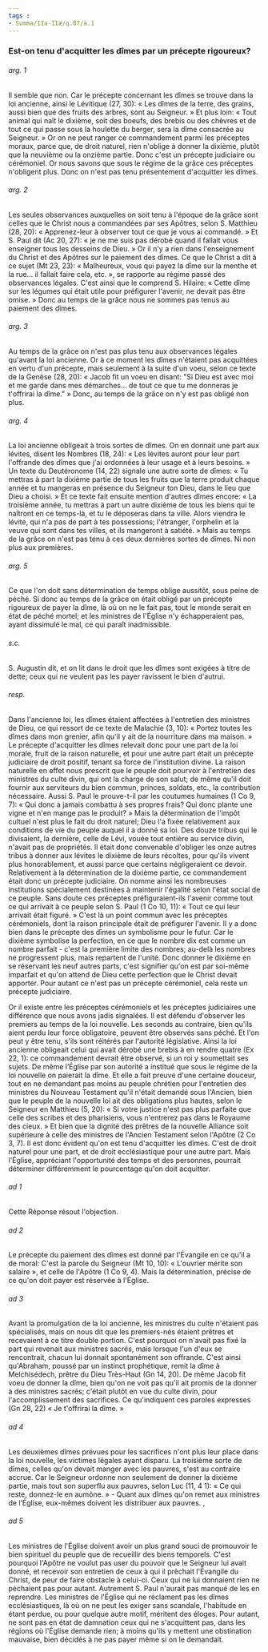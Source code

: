 ```yaml
---
tags : 
- Summa/IIa-IIæ/q.87/a.1
---
```


### Est-on tenu d'acquitter les dîmes par un précepte rigoureux?

###### arg. 1
Il semble que non. Car le précepte concernant les dîmes se trouve dans la loi ancienne, ainsi le Lévitique (27, 30): « Les dîmes de la terre, des grains, aussi bien que des fruits des arbres, sont au Seigneur. » Et plus loin: « Tout animal qui naît le dixième, soit des boeufs, des brebis ou des chèvres et de tout ce qui passe sous la houlette du berger, sera la dîme consacrée au Seigneur. » Or on ne peut ranger ce commandement parmi les préceptes moraux, parce que, de droit naturel, rien n'oblige à donner la dixième, plutôt que la neuvième ou la onzième partie. Donc c'est un précepte judiciaire ou cérémoniel. Or nous savons que sous le régime de la grâce ces préceptes n'obligent plus. Donc on n'est pas tenu présentement d'acquitter les dîmes. 

###### arg. 2
Les seules observances auxquelles on soit tenu à l'époque de la grâce sont celles que le Christ nous a commandées par ses Apôtres, selon S. Matthieu (28, 20): « Apprenez-leur à observer tout ce que je vous ai commandé. » Et S. Paul dit (Ac 20, 27): « je ne me suis pas dérobé quand il fallait vous enseigner tous les desseins de Dieu. » Or il n'y a rien dans l'enseignement du Christ et des Apôtres sur le paiement des dîmes. Ce que le Christ a dit à ce sujet (Mt 23, 23): « Malheureux, vous qui payez la dîme sur la menthe et la rue... il fallait faire cela, etc. », se rapporte au régime passé des observances légales. C'est ainsi que le comprend S. Hilaire: « Cette dîme sur les légumes qui était utile pour préfigurer l'avenir, ne devait pas être omise. » Donc au temps de la grâce nous ne sommes pas tenus au paiement des dîmes. 

###### arg. 3
Au temps de la grâce on n'est pas plus tenu aux observances légales qu'avant la loi ancienne. Or à ce moment les dîmes n'étaient pas acquittées en vertu d'un précepte, mais seulement à la suite d'un voeu, selon ce texte de la Genèse (28, 20): « Jacob fit un voeu en disant: "Si Dieu est avec moi et me garde dans mes démarches... de tout ce que tu me donneras je t'offrirai la dîme." » Donc, au temps de la grâce on n'y est pas obligé non plus. 

###### arg. 4
La loi ancienne obligeait à trois sortes de dîmes. On en donnait une part aux lévites, disent les Nombres (18, 24): « Les lévites auront pour leur part l'offrande des dîmes que j'ai ordonnées à leur usage et à leurs besoins. » Un texte du Deutéronome (14, 22) signale une autre sorte de dîmes: « Tu mettras à part la dixième partie de tous les fruits que la terre produit chaque année et tu mangeras en présence du Seigneur ton Dieu, dans le lieu que Dieu a choisi. » Et ce texte fait ensuite mention d'autres dîmes encore: « La troisième année, tu mettras à part un autre dixième de tous les biens qui te naîtront en ce temps-là, et tu le déposeras dans ta ville. Alors viendra le lévite, qui n'a pas de part à tes possessions; l'étranger, l'orphelin et la veuve qui sont dans tes villes, et ils mangeront à satiété. » Mais au temps de la grâce on n'est pas tenu à ces deux dernières sortes de dîmes. Ni non plus aux premières. 

###### arg. 5
Ce que l'on doit sans détermination de temps oblige aussitôt, sous peine de péché. Si donc au temps de la grâce on était obligé par un précepte rigoureux de payer la dîme, là où on ne le fait pas, tout le monde serait en état de péché mortel; et les ministres de l'Église n'y échapperaient pas, ayant dissimulé le mal, ce qui paraît inadmissible. 

###### s.c.
S. Augustin dit, et on lit dans le droit que les dîmes sont exigées à titre de dette; ceux qui ne veulent pas les payer ravissent le bien d'autrui. 

###### resp.
Dans l'ancienne loi, les dîmes étaient affectées à l'entretien des ministres de Dieu, ce qui ressort de ce texte de Malachie (3, 10): « Portez toutes les dîmes dans mon grenier, afin qu'il y ait de la nourriture dans ma maison. » Le précepte d'acquitter les dîmes relevait donc pour une part de la loi morale, fruit de la raison naturelle, et pour une autre part était un précepte judiciaire de droit positif, tenant sa force de l'institution divine. La raison naturelle en effet nous prescrit que le peuple doit pourvoir à l'entretien des ministres du culte divin, qui ont la charge de son salut; de même qu'il doit fournir aux serviteurs du bien commun, princes, soldats, etc., la contribution nécessaire. Aussi S. Paul le prouve-t-il par les coutumes humaines (1 Co 9, 7): « Qui donc a jamais combattu à ses propres frais? Qui donc plante une vigne et n'en mange pas le produit? » Mais la détermination de l'impôt cultuel n'est plus le fait du droit naturel; Dieu l'a fixée relativement aux conditions de vie du peuple auquel il a donné sa loi. Des douze tribus qui le divisaient, la dernière, celle de Lévi, vouée tout entière au service divin, n'avait pas de propriétés. Il était donc convenable d'obliger les onze autres tribus à donner aux lévites le dixième de leurs récoltes, pour qu'ils vivent plus honorablement, et aussi parce que certains négligeraient ce devoir. Relativement à la détermination de la dixième partie, ce commandement était donc un précepte judiciaire. On nomme ainsi les nombreuses institutions spécialement destinées à maintenir l'égalité selon l'état social de ce peuple. Sans doute ces préceptes préfiguraient-ils l'avenir comme tout ce qui arrivait à ce peuple selon S. Paul (1 Co 10, 11): « Tout ce qui leur arrivait était figuré. » C'est là un point commun avec les préceptes cérémoniels, dont la raison principale était de préfigurer l'avenir. Il y a donc bien dans le précepte des dîmes un symbolisme pour le futur. Car le dixième symbolise la perfection, en ce que le nombre dix est comme un nombre parfait - c'est la première limite des nombres; au-delà les nombres ne progressent plus, mais repartent de l'unité. Donc donner le dixième en se réservant les neuf autres parts, c'est signifier qu'on est par soi-même imparfait et qu'on attend de Dieu cette perfection que le Christ devait apporter. Pour autant ce n'est pas un précepte cérémoniel, cela reste un précepte judiciaire. 

Or il existe entre les préceptes cérémoniels et les préceptes judiciaires une différence que nous avons jadis signalées. Il est défendu d'observer les premiers au temps de la loi nouvelle. Les seconds au contraire, bien qu'ils aient perdu leur force obligatoire, peuvent être observés sans péché. Et l'on peut y être tenu, s'ils sont réitérés par l'autorité législative. Ainsi la loi ancienne obligeait celui qui avait dérobé une brebis à en rendre quatre (Ex 22, 1): ce commandement devrait être observé, si un roi y soumettait ses sujets. De même l’Église par son autorité a institué que sous le régime de la loi nouvelle on paierait la dîme. Et elle a fait preuve d'une certaine douceur, tout en ne demandant pas moins au peuple chrétien pour l'entretien des ministres du Nouveau Testament qu'il n'était demandé sous l'Ancien, bien que le peuple de la nouvelle loi ait des obligations plus hautes, selon le Seigneur en Matthieu (5, 20): « Si votre justice n'est pas plus parfaite que celle des scribes et des pharisiens, vous n'entrerez pas dans le Royaume des cieux. » Et bien que la dignité des prêtres de la nouvelle Alliance soit supérieure à celle des ministres de l'Ancien Testament selon l'Apôtre (2 Co 3, 7). Il est donc évident qu'on est tenu d'acquitter les dîmes. C'est de droit naturel pour une part, et de droit ecclésiastique pour une autre part. Mais l'Église, appréciant l'opportunité des temps et des personnes, pourrait déterminer différemment le pourcentage qu'on doit acquitter. 

###### ad 1
Cette Réponse résout l'objection. 

###### ad 2
Le précepte du paiement des dîmes est donné par l'Évangile en ce qu'il a de moral: C'est la parole du Seigneur (Mt 10, 10): « L'ouvrier mérite son salaire », et celle de l'Apôtre (1 Co 9, 4). Mais la détermination, précise de ce qu'on doit payer est réservée à l'Église. 

###### ad 3
Avant la promulgation de la loi ancienne, les ministres du culte n'étaient pas spécialisés, mais on nous dit que les premiers-nés étaient prêtres et recevaient à ce titre double portion. C'est pourquoi on n'avait pas fixé la part qui revenait aux ministres sacrés, mais lorsque l'un d'eux se rencontrait, chacun lui donnait spontanément son offrande. C'est ainsi qu'Abraham, poussé par un instinct prophétique, remit la dîme à Melchisédech, prêtre du Dieu Très-Haut (Gn 14, 20). De même Jacob fit voeu de donner la dîme, bien qu'on ne voit pas qu'il ait promis de la donner à des ministres sacrés; c'était plutôt en vue du culte divin, pour l'accomplissement des sacrifices. Ce qu'indiquent ces paroles expresses (Gn 28, 22) « Je t'offrirai la dîme. » 

###### ad 4
Les deuxièmes dîmes prévues pour les sacrifices n'ont plus leur place dans la loi nouvelle, les victimes légales ayant disparu. La troisième sorte de dîmes, celles qu'on devait manger avec les pauvres, s'est au contraire accrue. Car le Seigneur ordonne non seulement de donner la dixième partie, mais tout son superflu aux pauvres, selon Luc (11, 4 1): « Ce qui reste, donnez-le en aumône. » - Quant aux dîmes qu'on remet aux ministres de l’Église, eux-mêmes doivent les distribuer aux pauvres. , 

###### ad 5
Les ministres de l'Église doivent avoir un plus grand souci de promouvoir le bien spirituel du peuple que de recueillir des biens temporels. C'est pourquoi l'Apôtre ne voulut pas user du pouvoir que le Seigneur lui avait donné, et recevoir son entretien de ceux à qui il prêchait l'Évangile du Christ, de peur de faire obstacle à celui-ci. Ceux qui ne lui donnaient rien ne péchaient pas pour autant. Autrement S. Paul n'aurait pas manqué de les en reprendre. Les ministres de l'Église qui ne réclament pas les dîmes ecclésiastiques, là où on ne peut les exiger sans scandale, l'habitude en étant perdue, ou pour quelque autre motif, méritent des éloges. Pour autant, ne sont pas en état de damnation ceux qui ne s'acquittent pas, dans les régions où l'Église demande rien; à moins qu'ils y mettent une obstination mauvaise, bien décidés à ne pas payer même si on le demandait. 

